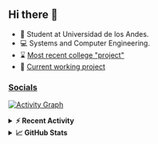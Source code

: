 ## Hi there 👋

<!--
**Daniel-VergaraM/Daniel-VergaraM** is a ✨ _special_ ✨ repository because its `README.md` (this file) appears on your GitHub profile.-->

- 🌱 Student at Universidad de los Andes.
- 💻 Systems and Computer Engineering.
- ⌛ [Most recent college "project"](https://daniel-vergaram.github.io/TallerAngular/)
- 🔨 [Current working project](https://github.com/Daniel-VergaraM/WebRTC-Video-Broadcast)


<h3><a href="https://dvergaram.is-a.dev/links" target="_blank">Socials</a></h3>
  


[![Activity Graph](https://github-readme-activity-graph.vercel.app/graph?username=daniel-vergaram&theme=github-dark-dimmed&custom_title=Daniel%27s%20Activity%20Graph&hide_border=true)](https://github.com/ashutosh00710/github-readme-activity-graph)

<!--START_SECTION:activity-->

<!--END_SECTION:activity-->

<details> <summary> <b>⚡ Recent Activity</b> </summary>
  
<!--START_SECTION:waka-->
![Code Time](http://img.shields.io/badge/Code%20Time-393%20hrs%2044%20mins-blue)

![Lines of code](https://img.shields.io/badge/From%20Hello%20World%20I%27ve%20Written-467.9%20thousand%20lines%20of%20code-blue)

**🐱 My GitHub Data** 

> 📦 ? Used in GitHub's Storage 
 > 
> 🏆 112 Contributions in the Year 2025
 > 
> 💼 Opted to Hire
 > 
> 📜 11 Public Repositories 
 > 
> 🔑 0 Private Repositories 
 > 
**I'm an Early 🐤** 

```text
🌞 Morning                92 commits          ████░░░░░░░░░░░░░░░░░░░░░   15.36 % 
🌆 Daytime                209 commits         █████████░░░░░░░░░░░░░░░░   34.89 % 
🌃 Evening                188 commits         ████████░░░░░░░░░░░░░░░░░   31.39 % 
🌙 Night                  110 commits         █████░░░░░░░░░░░░░░░░░░░░   18.36 % 
```


📊 **This Week I Spent My Time On** 

```text
🕑︎ Time Zone: America/Bogota

💬 Programming Languages: 
TypeScript               10 hrs 47 mins      ████████░░░░░░░░░░░░░░░░░   33.55 % 
JavaScript               5 hrs 22 mins       ████░░░░░░░░░░░░░░░░░░░░░   16.74 % 
Bash                     3 hrs 37 mins       ███░░░░░░░░░░░░░░░░░░░░░░   11.27 % 
JSON                     2 hrs 31 mins       ██░░░░░░░░░░░░░░░░░░░░░░░   07.86 % 
CSS                      1 hr 51 mins        █░░░░░░░░░░░░░░░░░░░░░░░░   05.77 % 

🐱‍💻 Projects: 
daniel-vergaram.github.io15 hrs 13 mins      ████████████░░░░░░░░░░░░░   47.38 % 
api                      5 hrs 41 mins       ████░░░░░░░░░░░░░░░░░░░░░   17.71 % 
notes-app                4 hrs 52 mins       ████░░░░░░░░░░░░░░░░░░░░░   15.14 % 
MilkshakeTest            1 hr 53 mins        █░░░░░░░░░░░░░░░░░░░░░░░░   05.88 % 
vim_runtime              1 hr 42 mins        █░░░░░░░░░░░░░░░░░░░░░░░░   05.30 % 
```


 Last Updated on 13/05/2025 00:52:51 UTC
<!--END_SECTION:waka-->

</details>

<details> <summary> <b>📈 GitHub Stats</b> </summary>
<!--START_SECTION:simplewaka-->

```txt
From: 10 June 2024 - To: 12 May 2025

Total Time: 393 hrs 20 mins

Java                139 hrs 29 mins 🟩🟩🟩🟩🟩🟩🟩🟩🟩⬜⬜⬜⬜⬜⬜⬜⬜⬜⬜⬜⬜⬜⬜⬜⬜   35.46 %
TypeScript          87 hrs 21 mins  🟩🟩🟩🟩🟩🟨⬜⬜⬜⬜⬜⬜⬜⬜⬜⬜⬜⬜⬜⬜⬜⬜⬜⬜⬜   22.21 %
JavaScript          64 hrs 44 mins  🟩🟩🟩🟩⬜⬜⬜⬜⬜⬜⬜⬜⬜⬜⬜⬜⬜⬜⬜⬜⬜⬜⬜⬜⬜   16.46 %
Bash                17 hrs 56 mins  🟩⬜⬜⬜⬜⬜⬜⬜⬜⬜⬜⬜⬜⬜⬜⬜⬜⬜⬜⬜⬜⬜⬜⬜⬜   04.56 %
HTML                16 hrs 39 mins  🟩⬜⬜⬜⬜⬜⬜⬜⬜⬜⬜⬜⬜⬜⬜⬜⬜⬜⬜⬜⬜⬜⬜⬜⬜   04.23 %
```

<!--END_SECTION:simplewaka-->
</details>
